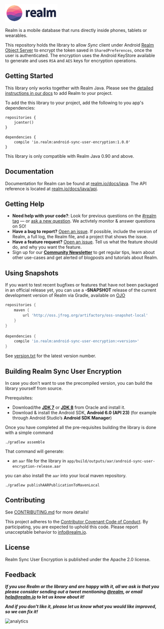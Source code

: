 ![Realm](logo.png)

Realm is a mobile database that runs directly inside phones, tablets or wearables.

This repository holds the library to allow _Sync_ client under Android [Realm Object Server](https://realm.io/docs/realm-object-server/) to encrypt the
token saved in `SharedPreferences`, once the user is authenticated. The encryption uses the Android KeyStore available
 to generate and uses `RSA` and `AES` keys for encryption operations.

## Getting Started

This library only works together with Realm Java. Please see the [detailed instructions in our docs](https://realm.io/docs/java/#installation)
to add Realm to your project.

To add the this library to your project, add the following to you app's dependencies:

```
repositories {
    jcenter()
}

dependencies {
    compile 'io.realm:android-sync-user-encryption:1.0.0'
}
```

This library is only compatible with Realm Java 0.90 and above.

## Documentation

Documentation for Realm can be found at [realm.io/docs/java](https://realm.io/docs/java).
The API reference is located at [realm.io/docs/java/api](https://realm.io/docs/java/api).

## Getting Help

- **Need help with your code?**: Look for previous questions on the [#realm tag](https://stackoverflow.com/questions/tagged/realm?sort=newest) — or [ask a new question](http://stackoverflow.com/questions/ask?tags=realm). We activtely monitor & answer questions on SO!
- **Have a bug to report?** [Open an issue](https://github.com/realm/realm-java/issues/new). If possible, include the version of Realm, a full log, the Realm file, and a project that shows the issue.
- **Have a feature request?** [Open an issue](https://github.com/realm/realm-java/issues/new). Tell us what the feature should do, and why you want the feature.
- Sign up for our [**Community Newsletter**](http://eepurl.com/VEKCn) to get regular tips, learn about other use-cases and get alerted of blogposts and tutorials about Realm.

## Using Snapshots

If you want to test recent bugfixes or features that have not been packaged in an official release yet, you can use a **-SNAPSHOT** release of the current development version of Realm via Gradle, available on [OJO](http://oss.jfrog.org/oss-snapshot-local/io/realm/realm-android/)

```gradle
repositories {
    maven {
        url 'http://oss.jfrog.org/artifactory/oss-snapshot-local'
    }
}

dependencies {
    compile 'io.realm:android-sync-user-encryption:<version>'
}
```

See [version.txt](version.txt) for the latest version number.

## Building Realm Sync User Encryption

In case you don't want to use the precompiled version, you can build the library yourself from source.

Prerequisites:

 * Download/the [**JDK 7**](http://www.oracle.com/technetwork/java/javase/downloads/jdk7-downloads-1880260.html) or [**JDK 8**](http://www.oracle.com/technetwork/java/javase/downloads/jdk8-downloads-2133151.html) from Oracle and install it.
 * Download & install the Android SDK, **Android 6.0 (API 23)** (for example through Android Studio’s **Android SDK Manager**)

Once you have completed all the pre-requisites building the library is done with a simple command

```
./gradlew assemble
```

That command will generate:

 * an `aar` file for the library in `app/build/outputs/aar/android-sync-user-encryption-release.aar`


you can also install the `aar` into your local maven repository.

 ```
 ./gradlew publishAARPublicationToMavenLocal
 ```

## Contributing

See [CONTRIBUTING.md](CONTRIBUTING.md) for more details!

This project adheres to the [Contributor Covenant Code of Conduct](https://realm.io/conduct).
By participating, you are expected to uphold this code. Please report
unacceptable behavior to [info@realm.io](mailto:info@realm.io).

## License

Realm Sync User Encryption is published under the Apache 2.0 license.

## Feedback

**_If you use Realm or the library and are happy with it, all we ask is that you please consider sending out a tweet mentioning [@realm](http://twitter.com/realm), or email [help@realm.io](mailto:help@realm.io) to let us know about it!_**

**_And if you don't like it, please let us know what you would like improved, so we can fix it!_**

![analytics](https://ga-beacon.appspot.com/UA-50247013-2/android-sync-user-encryption/README?pixel)